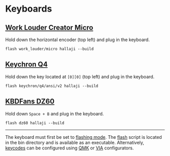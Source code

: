 # Keyboards

## [Work Louder Creator Micro](https://github.com/qmk/qmk_firmware/tree/master/keyboards/work_louder/micro)

Hold down the horizontal encoder (top left) and plug in the keyboard.

```shell
flash work_louder/micro hallaji --build
```

## [Keychron Q4](https://github.com/Keychron/qmk_firmware/tree/master/keyboards/keychron/q4)

Hold down the key located at `[0][0]` (top left) and plug in the keyboard.

```shell
flash keychron/q4/ansi/v2 hallaji --build
```

## [KBDFans DZ60](https://github.com/qmk/qmk_firmware/tree/master/keyboards/dz60)

Hold down `Space + B` and plug in the keyboard.

```shell
flash dz60 hallaji --build
```

---

The keyboard must first be set to [flashing
mode](https://docs.qmk.fm/newbs_flashing#put-your-keyboard-into-dfu-bootloader-mode).
The [flash](../config/bin/.local/bin/flash) script is located in the bin
directory and is available as an executable. Alternatively,
[keycodes](https://docs.qmk.fm/keycodes) can be configured using
[QMK](https://config.qmk.fm) or [VIA](https://usevia.app) configurators.

